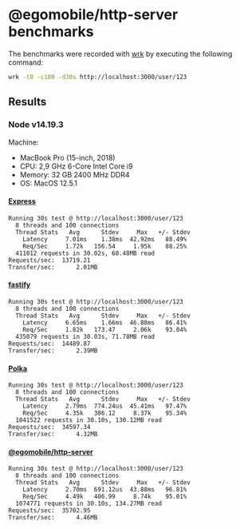# @egomobile/http-server benchmarks

The benchmarks were recorded with [wrk](https://github.com/wg/wrk) by executing the following command:

```bash
wrk -t8 -c100 -d30s http://localhost:3000/user/123
```

## Results

### Node v14.19.3

Machine:

- MacBook Pro (15-inch, 2018)
- CPU: 2,9 GHz 6-Core Intel Core i9
- Memory: 32 GB 2400 MHz DDR4
- OS: MacOS 12.5.1

#### [Express](https://expressjs.com/)

```
Running 30s test @ http://localhost:3000/user/123
  8 threads and 100 connections
  Thread Stats   Avg      Stdev     Max   +/- Stdev
    Latency     7.01ms    1.38ms  42.92ms   88.49%
    Req/Sec     1.72k   156.54     1.95k    88.25%
  411812 requests in 30.02s, 60.48MB read
Requests/sec:  13719.21
Transfer/sec:      2.01MB
```

#### [fastify](https://github.com/fastify/fastify)

```
Running 30s test @ http://localhost:3000/user/123
  8 threads and 100 connections
  Thread Stats   Avg      Stdev     Max   +/- Stdev
    Latency     6.65ms    1.66ms  46.88ms   86.41%
    Req/Sec     1.82k   173.47     2.06k    93.04%
  435079 requests in 30.03s, 71.78MB read
Requests/sec:  14489.87
Transfer/sec:      2.39MB
```

#### [Polka](https://github.com/lukeed/polka)

```
Running 30s test @ http://localhost:3000/user/123
  8 threads and 100 connections
  Thread Stats   Avg      Stdev     Max   +/- Stdev
    Latency     2.79ms  774.24us  45.41ms   97.47%
    Req/Sec     4.35k   386.12     8.37k    95.34%
  1041522 requests in 30.10s, 130.12MB read
Requests/sec:  34597.34
Transfer/sec:      4.32MB
```

#### [@egomobile/http-server](https://github.com/egomobile/node-http-server)

```
Running 30s test @ http://localhost:3000/user/123
  8 threads and 100 connections
  Thread Stats   Avg      Stdev     Max   +/- Stdev
    Latency     2.70ms  691.12us  43.88ms   96.81%
    Req/Sec     4.49k   406.99     8.74k    95.01%
  1074771 requests in 30.10s, 134.27MB read
Requests/sec:  35702.95
Transfer/sec:      4.46MB
```
